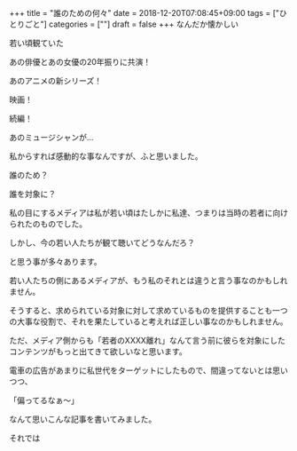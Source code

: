 +++
title = "誰のための何々"
date = 2018-12-20T07:08:45+09:00
tags = ["ひとりごと"]
categories = [""]
draft = false
+++
なんだか懐かしい

若い頃観ていた

あの俳優とあの女優の20年振りに共演！

あのアニメの新シリーズ！

映画！

続編！

あのミュージシャンが…

私からすれば感動的な事なんですが、ふと思いました。

誰のため？

誰を対象に？

私の目にするメディアは私が若い頃はたしかに私達、つまりは当時の若者に向けられたのものでした。

しかし、今の若い人たちが観て聴いてどうなんだろ？

と思う事が多々あります。

若い人たちの側にあるメディアが、もう私のそれとは違うと言う事なのかもしれません。

そうすると、求められている対象に対して求めているものを提供することも一つの大事な役割で、それを果たしていると考えれば正しい事なのかもしれません。

ただ、メディア側からも「若者のXXXX離れ」なんて言う前に彼らを対象にしたコンテンツがもっと出てきて欲しいなと思います。

電車の広告があまりに私世代をターゲットにしたもので、間違ってないとは思いつつ、

「偏ってるなぁ～」

なんて思いこんな記事を書いてみました。

それでは

